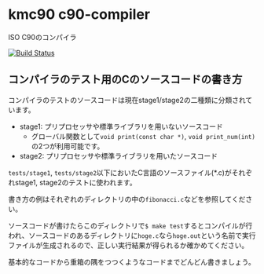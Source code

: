 # kmc90 c90-compiler
ISO C90のコンパイラ

[![Build Status](https://travis-ci.org/kmc-jp/c90-compiler.svg?branch=master)](https://travis-ci.org/kmc-jp/c90-compiler)

## コンパイラのテスト用のCのソースコードの書き方

コンパイラのテストのソースコードは現在stage1/stage2の二種類に分類されています。

- stage1: プリプロセッサや標準ライブラリを用いないソースコード
  - グローバル関数として`void print(const char *)`, `void print_num(int)`の2つが利用可能です。
- stage2: プリプロセッサや標準ライブラリを用いたソースコード

`tests/stage1`, `tests/stage2`以下においたC言語のソースファイル(\*.c)がそれぞれstage1, stage2のテストに使われます。

書き方の例はそれぞれのディレクトリの中の`fibonacci.c`などを参照してください。

ソースコードが書けたらこのディレクトリで`$ make test`するとコンパイルが行われ、ソースコードのあるディレクトリに`hoge.c`なら`hoge.out`という名前で実行ファイルが生成されるので、正しい実行結果が得られるか確かめてください。

基本的なコードから重箱の隅をつつくようなコードまでどんどん書きましょう。
